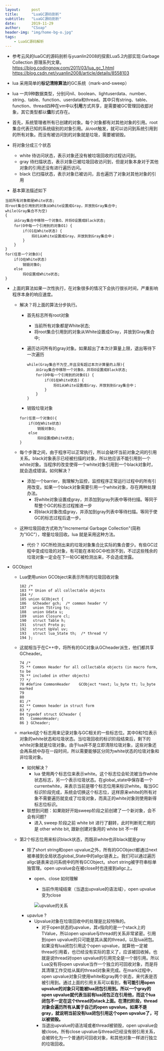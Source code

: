 ```yaml
---
layout:     post
title:      "LuaGC源码剖析"
subtitle:   "LuaGC源码剖析"
date:       2019-11-29
author:     "CSoap"
header-img: "img/home-bg-o.jpg"
tags:
    - LuaGC源码解析
---
```

- 参考云风的luaGC的源码剖析与yuanlin2008的探索Lua5.2内部实现:Garbage Collection 原理系列文章。
https://blog.codingnow.com/2011/03/lua_gc_1.html
https://blog.csdn.net/yuanlin2008/article/details/8558103

- lua 采用简单的**标记清除算法**的GC系统（mark-and-sweep）
- lua 一共9种数据类型，分别问nil、boolean、lightuserdata、number、string、table、function、userdata和thread。其中只有string、table、function、thread四种在vm中以**引用**方式共享，是需要被GC管理回收䣌对象，其它类型都以**值**形式存在。
- 首先，系统管理者所有已创建的对象。每个对象都有对其他对象的引用。root集合代表已知的系统级别的对象引用。从root触发，就可以访问到系统引用到的所有对象。而没有被访问到的对象就是垃圾，需要被销毁。

- 将对象分成三个状态
    - white 待访问状态，表示对象还没有被垃圾回收的过程访问到。
    - gray 待扫描状态，表示对象已被垃圾回收访问到，但是对象本身对于其他对象的引用还没有进行遍历访问。
    - black 已扫描状态，表示对象已被访问，且也遍历了对象对其他对象的引用

- 基本算法描述如下

```
当前所有对象都是White状态;
将root集合引用到的对象从White设置成Gray，并放到Gray集合中;
while(Gray集合不为空)
{
	从Gray集合中移除一个对象O，并将O设置成Black状态;
	for(O中每一个引用到的对象O1) {
		if(O1在White状态) {
			将O1从White设置成Gray，并放到到Gray集合中；
		}
	}
}
for(任意一个对象O){
	if(O在White状态)
		销毁对象O;
	else
		将O设置成White状态;
}
```

- 上面的算法如果一次性执行，在对象很多的情况下会执行很长时间，严重影响程序本身的响应速度。
    - 解决？将上面的算法分步执行。
        - 首先标志所有root对象
            - 当前所有对象都是White状态;
            - 将root集合引用到的对象从White设置成Gray，并放到Gray集合中;
        - 遍历访问所有的gray对象。如果超出了本次计算量上限，退出等待下一次遍历

            ```
            while(Gray集合不为空,并且没有超过本次计算量的上限){
                从Gray集合中移除一个对象O，并将O设置成Black状态;
                for(O中每一个引用到的对象O1) {
                    if(O1在White状态) {
                        将O1从White设置成Gray，并放到到Gray集合中；
                    }
                }
            }
            ```
        - 销毁垃圾对象

        ```
        for(任意一个对象O){
            if(O在White状态)
                销毁对象O;
            else
                将O设置成White状态;
        }
        ```
    - 每个步骤之间，由于程序可以正常执行，所以会破坏当前对象之间的引用关系。black对象表示已经被扫描的对象，所以他应该不能引用到一个white对象。当程序的改变使得一个white对象引用到一个black对象时，就会造成错误。如何解决？
        - 添加一个barrier，我理解为监控，监控程序正常运行过程中的所有引用改变。如果一个black对象需要引用一个white对象，存在两种处理办法。
            - 将white对象设置成gray，并添加到gray列表中等待扫描。等同于帮整个GC的标志过程推进一步
            - 将black对象改成gray，并添加到gray列表中等待扫描。等同于使GC的标志过程后退一步。
    - 这种垃圾回收方式称为"Incremental Garbage Collection"(简称为"IGC"），增量垃圾回收。lua 就是采用这种方法。
        - 代价？ IGC所检测出来的垃圾对象集合比实际的集合要少。有些GC过程中变成垃圾的对象，有可能在本轮GC中检测不到，不过这些残余的垃圾对象一定会在下一轮GC被检测出来，不会造成泄露。

- GCObject
    - Lua使用union GCObject来表示所有的垃圾回收对象

        ```
        182 /*
        183 ** Union of all collectable objects
        184 */
        185 union GCObject {
        186   GCheader gch;  /* common header */
        187   union TString ts;
        188   union Udata u;
        189   union Closure cl;
        190   struct Table h;
        191   struct Proto p;
        192   struct UpVal uv;
        193   struct lua_State th;  /* thread */
        194 };
        ```

    - 这就相当于在C++中，将所有的GC对象从GCheader派生，他们都共享GCheader。
        ```
        74 /*
        75 ** Common Header for all collectable objects (in macro form, to be
        76 ** included in other objects)
        77 */
        78 #define CommonHeader    GCObject *next; lu_byte tt; lu_byte marked
        79 
        80 
        81 /*
        82 ** Common header in struct form
        83 */
        84 typedef struct GCheader {
        85   CommonHeader;  
        86 } GCheader;
        ```

    - marked这个标志用来记录对象与GC相关的一些标志位。其中0和1位表示对象的white状态和垃圾状态。当垃圾回收的标识阶段结束后，剩下的white对象就是垃圾对象。由于lua并不是立即清除垃圾对象，这些对象还会再系统中存在一段时间，所以需要能够区分同为white状态的垃圾对象和非垃圾对象。
        - 如何解决？
            - lua 使用两个标志位来表示white。这个标志位会轮流被当作white状态标志，另一个表示垃圾状态。在global_state中保存着一个currentwhite，来表示当前是哪个标志位用来标识white。每当GC标识阶段完成，系统会切换这个标志位，这样原来white的所有对象不需要遍历就变成了垃圾对象，而真正的white对象则使用新得标志位标识。
        - 联想到问题：如果刚好开始sweep阶段之前创建了一个新对象，会不会有问题?
            - 进入 sweep 阶段之前 white bit 进行了翻转，此时判断死亡用的是 other white bit, 跟新创建对象用的 white bit 不一样
    - 第2个标志位用来标识black状态，而既非white也非black就是gray
        - 除了short string和open upvalue之外，所有的GCObject都通过next被串接到全局状态global_State中的allgc链表上。我们可以通过遍历allgc链表来访问系统中的所有GCObject。short string被字符串标单独管理。open upvalue会在被close时也连接到allgc上。
            - open、close 如何理解
                - 当前作用域结束（当退出upvalue的语法域），open upvalue变为close

                ![upvalue的关系](http://csoap.github.io/img/in-post/post-js-version/gc_2.png "upvalue的关系")
        - upavlue ?
            - Upvalue对象在垃圾回收中的处理是比较特殊的。
                - 对于open状态的upvalue，其v指向的是一个stack上的TValue，所以open upvalue与thread的关系非常紧密。引用到open upvalue的只可能是其从属的thread，以及lua闭包。如果没有lua闭包引用这个open upvalue，就算他一定被thread引用着，也已经没有实际的意义了，应该被回收掉。也就是说thread对open upvalue的引用完全是一个弱引用。所以Lua没有将open upvalue当作一个独立的可回收对象，而是将其清理工作交给从属的thread对象来完成。在mark过程中，open upvalue对象只使用white和gray两个状态，来代表是否被引用到。通过上面的引用关系可以看到，**有可能引用open upvalue的对象只可能被lua闭包引用到。所以一个gray的open upvalue就代表当前有lua闭包正在引用他，而这个lua闭包不一定在这个thread的stack上面。在清扫阶段，thread对象会遍历所有从属于自己的open upvalue。如果不是gray，就说明当前没有lua闭包引用这个open upvalue了，可以被销毁。**
                - 当退出upvalue的语法域或者thread被销毁，open upvalue会被close。所有close upvalue与thread已经没有弱引用关系，会被转化为一个普通的可回收对象，和其他对象一样进行独立的垃圾回收。




